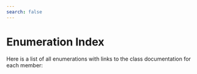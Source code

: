 ```yaml
---
search: false
---
```


# Enumeration Index

Here is a list of all enumerations with links to the class documentation for each member:
